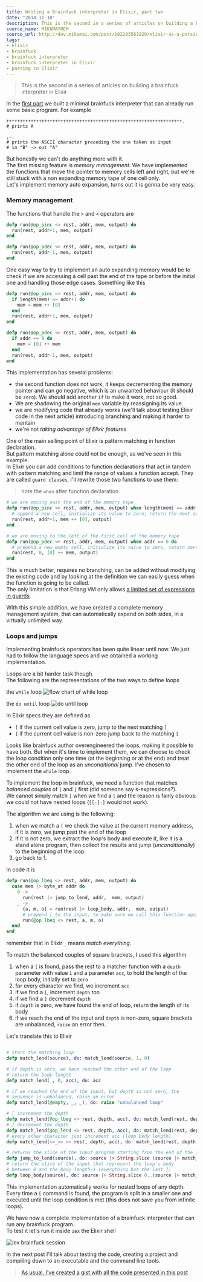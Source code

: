 ```yaml
---
title: Writing a Brainfuck interpreter in Elixir, part two
date: "2014-11-10"
description: This is the second in a series of articles on building a brainfuck interpreter in Elixir. In <a href="/2014/10/15/writing-a-brainfuck-interpreter-in-elixir-part-one.html#content">the first part</a> we built a minimal brainfuck interpreter that can already run some basic program. In this second part we'll finish it implementing loop handling.
source_name: MIKAMAYHEM
source_url: http://dev.mikamai.com/post/102283561929/elixir-as-a-parsing-tool-writing-a-brainfuck
tags:
- Elixir
- brainfuck
- brainfuck interpreter
- brainfuck interpreter in Elixir
- parsing in Elixir
---
```



> This is the second in a series of articles on building a brainfuck interpreter in Elixir

In the [first part](/2014/10/15/writing-a-brainfuck-interpreter-in-elixir-part-one.html#content) we built a minimal brainfuck interpreter that can already run some basic program.
For example

```brainfuck
+++++++++++++++++++++++++++++++++++++++++++++++++++++++++++++++++.
# prints A

,-.
# prints the ASCII character preceding the one taken as input
# in "B" -> out "A" 
```

But honestly we can't do anything more with it.  
The first missing feature is *memory management*. We have implemented the functions that move the pointer to memory cells left and right, but we're still stuck with a non expanding memory tape of one cell only.  
Let's implement memory auto expansion, turns out it is gonna be very easy.

### Memory management

The functions that handle the `>` and `<` operators are

```elixir
defp run(@op_pinc <> rest, addr, mem, output) do
  run(rest, addr+1, mem, output)
end

defp run(@op_pdec <> rest, addr, mem, output) do
  run(rest, addr-1, mem, output)
end
```

One easy way to try to implement an auto expanding memory would be to check if we are accessing a cell past the end of the tape or before the initial one and handling those edge cases.
Something like this

```elixir
defp run(@op_pinc <> rest, addr, mem, output) do
  if length(mem) == addr+1 do
    mem = mem ++ [0]
  end
  run(rest, addr+1, mem, output)
end

defp run(@op_pdec <> rest, addr, mem, output) do
  if addr == 0 do
    mem = [0] ++ mem
  end
  run(rest, addr-1, mem, output)
end
```

This implementation has several problems:

- the second function does not work, it keeps decrementing the memory pointer and can go negative, which is an unwanted behaviour (it should be `zero`). We should add another `if` to make it work, not so good.
- We are shadowing the original `mem` variable by reassigning its value.    
- we are modifying code that already works (we'll talk about testing Elixir code in the next article) introducing branching and making it harder to mantain
- we're not *taking advantage of Elixir features*

One of the main selling point of Elixir is pattern matching in function declaration.   
But pattern matching alone could not be enough, as we've seen in this example.   
In Elixir you can add conditions to function declarations that act in tandem with pattern matching and limit the range of values a function accept. They are called `guard clauses`, I'll rewrite those two functions to use them:

> note the `when` after function declaration

```elixir
# we are moving past the end of the memory tape
defp run(@op_pinc <> rest, addr, mem, output) when length(mem) == addr + 1 do
  # append a new cell, initialize its value to zero, return the next address
  run(rest, addr+1, mem ++ [0], output)
end

# we are moving to the left of the first cell of the memory tape
defp run(@op_pdec <> rest, addr, mem, output) when addr == 0 do
  # prepend a new empty cell, initialize its value to zero, return zero as address
  run(rest, 0, [0] ++ mem, output)
end
```

This is much better,  requires no branching, can be added without modifying the existing code and by looking at the definition we can easily guess when the function is going to be called.   
The only limitation is that Erlang VM only allows [a limited set of expressions in guards](http://elixir-lang.org/getting_started/5.html#5.2-expressions-in-guard-clauses.).

With this simple addition, we have created a complete memory management system, that can automatically expand on both sides, in a virtually unlimited way.

### Loops and jumps

Implementing brainfuck operators has been quite linear until now.
We just had to follow the language specs and we obtained a working implementation.

Loops are a bit harder task though.   
The following are the representations of the two ways to define loops

the `while` loop 
![flow chart of while loop](http://i.imgur.com/IiIEPo8.jpg)  

the `do until` loop
![do until loop](http://i.imgur.com/Joke2ar.jpg)

In Elixir specs they are defined as

- `[` if the current cell value is zero, jump to the next matching `]`
- `]` if the current cell value is non-zero jump back to the matching `[`

Looks like brainfuck author overengineered the loops, making it possible to have both.
But when it's time to implement them, we can choose to check the loop condition only one time (at the beginning or at the end) and treat the other end of the loop as an *unconditional* jump.
I've chosen to implement the `while` loop.

To implement the loop in brainfuck, we need a function that matches *balanced couples* of `[` and `]` first (did someone say s-expressions?).   
We cannot simply match `]` when we find a `[` and the reason is fairly obvious: we could not have nested loops (`[[-]-]` would not work).  

The algorithm we are using is the following:

1. when we match a `[` we check the value at the current memory address, if it is zero, we jump past the end of the loop
2. if it is not zero, we extract the loop's body and execute it, like it is a stand alone program, then collect the results and jump (*unconditionally*) to the beginning of the loop
3. go back to 1.

In code it is

```elixir
defp run(@op_lbeg <> rest, addr, mem, output) do
  case mem |> byte_at addr do
    0 ->
      run(rest |> jump_to_lend, addr,  mem, output)
    _ ->
      {a, m, o} = run(rest |> loop_body, addr,  mem, output)
      # prepend [ to the input, to make sure we call this function again
      run(@op_lbeg <> rest, a, m, o)
  end
end
```

remember that in Elixir `_` means *match everything*.

To match the balanced couples of square brackets, I used this algorithm

1. when a `[` is found, pass the rest to a matcher function with a `depth` parameter with value `1` and a parameter `acc`, to hold the length of the loop body, initially set to `zero`
2. for every character we find, we increment `acc`
3. if we find a `[`, increment `depth` too 
4. if we find a `]` decrement `depth`
5. if `depth` is zero, we have found the end of loop, return the length of its body
6. if we reach the end of the input and `depth` is non-zero, square brackets are unbalanced, `raise` an error then.  

Let's translate this to Elixir

```elixir

# start the matching loop
defp match_lend(source), do: match_lend(source, 1, 0)

# if depth is zero, we have reached the other end of the loop
# return the body length
defp match_lend(_, 0, acc), do: acc

# if we reached the end of the input, but depth is not zero, the
# sequence is unbalanced, raise an error
defp match_lend(@empty, _, _), do: raise "unbalanced loop"

# [ increment the depth
defp match_lend(@op_lbeg <> rest, depth, acc), do: match_lend(rest, depth+1, acc+1)
# ] decrement the depth
defp match_lend(@op_lend <> rest, depth, acc), do: match_lend(rest, depth-1, acc+1)
# every other character just increment acc (loop body length)
defp match_lend(<<_>> <> rest, depth, acc), do: match_lend(rest, depth, acc+1)

# returns the slice of the input program starting from the end of the loop after ]
defp jump_to_lend(source), do: source |> String.slice (source |> match_lend)..-1
# return the slice of the input that represent the loop's body 
# between 0 and the body length-1 (everything but the last ])
defp loop_body(source), do: source |> String.slice 0..(source |> match_lend)-1

```

This implementation automatically works for nested loops of any depth.
Every time a `[` command is found,  the program is split in a smaller one and executed until the loop condition is met (this does not save you from infinite loops).

We have now a complete implementation of a brainfuck interpreter that can run any brainfuck program.  
To test it let's run it inside `iex` the Elixir shell

![iex brainfuck session](http://i.imgur.com/1lTQqee.gif) 

In the next post I'll talk about testing the code, creating a project and compiling down to an executable and the command line tools.

> [As usual, I've created a gist with all the code presented in this post](https://gist.github.com/wstucco/3064b6d01f1f8cf1292c)

